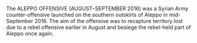 The ALEPPO OFFENSIVE (AUGUST–SEPTEMBER 2016) was a Syrian Army counter-offensive launched on the southern outskirts of Aleppo in mid-September 2016. The aim of the offensive was to recapture territory lost due to a rebel offensive earlier in August and besiege the rebel-held part of Aleppo once again.
